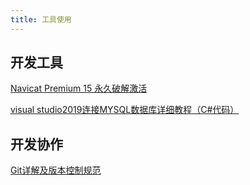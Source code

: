 ```yaml
---
title: 工具使用
---
```


## 开发工具

[Navicat Premium 15 永久破解激活](https://my.oschina.net/u/4405407/blog/4271799)

[visual studio2019连接MYSQL数据库详细教程（C#代码）](https://my.oschina.net/u/4308120/blog/3321236)



## 开发协作

[Git详解及版本控制规范](https://blog.csdn.net/su1573/article/details/91988523)